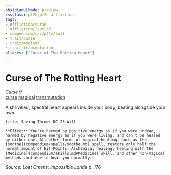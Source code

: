 ```yaml
---
obsidianUIMode: preview
cssclass: pf2e,pf2e-affliction
tags:
- affliction/curse
- affliction/level/9
- compendium/src/pf2e/loil
- trait/curse
- trait/magical
- trait/transmutation
aliases: ["Curse of The Rotting Heart"]
---
```

# Curse of The Rotting Heart
*Curse 9*  
[curse](rules/traits/curse.md)  [magical](rules/traits/magical.md)  [transmutation](rules/traits/transmutation.md)  

A shriveled, spectral heart appears inside your body, beating alongside your own.

```ad-inline-affliction
title: Saving Throw: DC 25 Will

**Effect** You're harmed by positive energy as if you were undead, harmed by negative energy as if you were living, and can't be healed by either one. All other forms of magical healing, such as the [soothe](compendium/spells/soothe.md) spell, restore only half the normal amount of Hit Points. Alchemical healing, healing with the [Medicine](compendium/skills.md#Medicine) skill, and other non-magical methods continue to heal you normally.
```

*Source: Lost Omens: Impossible Lands p. 176*
